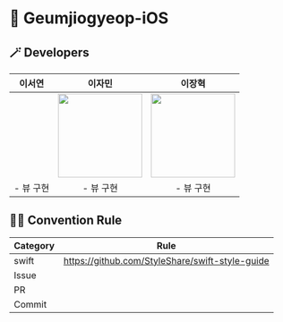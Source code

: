 # 🧸 Geumjiogyeop-iOS

## 🪄 Developers
| 이서연 | 이자민 | 이장혁 |
| :---: | :---: | :---: | 
| |<a href="https://github.com/jaminleee"><img src="https://avatars.githubusercontent.com/u/91969458?v=4" width="150px"/></a>|<a href="https://github.com/jaminleee"><img src="https://avatars.githubusercontent.com/u/91969458?v=4" width="150px"/></a>|- |
| - 뷰 구현 | - 뷰 구현 | - 뷰 구현 | 


## 🤙🏻 Convention Rule
|Category|Rule|
|-|-|
|swift|https://github.com/StyleShare/swift-style-guide|
|Issue||
|PR||
|Commit||
